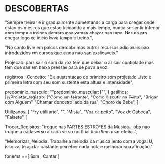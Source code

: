 
# DESCOBERTAS

"Sempre treinar e ir gradualmente aumentando a carga para chegar onde estao os mestres que estao treinando a mais tempo, nunca se sentir inferior com tempo e treinos demora mas vamos chegar nos tops. Nao da pra chegar logo de inicio lwva tempo e treino.",

"No canto livre em palcos descobrimos outros recursos adicionais nao introduzidos em cursos que ainda nao sao explicaveis."

Projecao: para sair o som da voz tem que deixar o ar sair controlado mas tem que sair em baixa pressao para se puvir a voz.

registros :
 Conceito: "É a sustentacao do primeiro som projetado ..isto o primeira letra com seu som sustente esta altura e intensidade",

predominio_musculo: ""predominio_muscular: ["", ]
gatilhos: [s/Projetar_registro: ["Como um feirante", "Como discutir na Festa", "Brigar com Alguem", "Chamar donoutro lado da rua", "Choro de Bebe",  ]

Utilizados: [ "Fry utilitario", "", "Mista", "Voz de peito", "Voz de Cabeca", "Falsete", ]

Trocar_Registros: "troque nas PARTES ESTROFES da Musica... obs nao troque a cada verso a cada verso no final #soaBem usar efeitos",

"Memorizar_Melodia: Trabalhe a melodia da música lento com a vogal U, isso vai te ajudar bastante perceber cada nota e melhorar sua afinação."

fonema ==[  Som , Cantar ]
